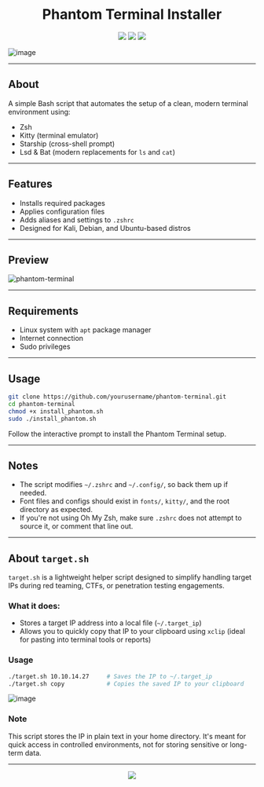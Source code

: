 
<h1 align="center">
 Phantom Terminal Installer
</h1>


<p align="center">
 <img src="https://img.shields.io/static/v1?style=for-the-badge&label=SHELL&message=Script&labelColor=0a0f0a&colorB=77ff00&logo=gnubash&logoColor=77ff00"/> 
 <img src="https://img.shields.io/static/v1?style=for-the-badge&label=HTB&message=OPTIMIZED&labelColor=0a0f0a&colorB=77ff00"/>
 <img src="https://img.shields.io/static/v1?style=for-the-badge&label=TOOL&message=RED%20TEAM&labelColor=0a0f0a&colorB=77ff00&logo=skyliner&logoColor=77ff00"/>
</p>


![image](https://github.com/user-attachments/assets/bd83e8f4-5ba0-4f55-ada3-19d7e972057e)




---

## About

A simple Bash script that automates the setup of a clean, modern terminal environment using:

- Zsh
- Kitty (terminal emulator)
- Starship (cross-shell prompt)
- Lsd & Bat (modern replacements for `ls` and `cat`)

---

## Features

- Installs required packages
- Applies configuration files
- Adds aliases and settings to `.zshrc`
- Designed for Kali, Debian, and Ubuntu-based distros

---

## Preview
![phantom-terminal](https://github.com/user-attachments/assets/09a6542d-f64f-4188-9cd5-f4606c3cafcf)



---

## Requirements

- Linux system with `apt` package manager
- Internet connection
- Sudo privileges

---

## Usage

```bash
git clone https://github.com/yourusername/phantom-terminal.git
cd phantom-terminal
chmod +x install_phantom.sh
sudo ./install_phantom.sh
```

Follow the interactive prompt to install the Phantom Terminal setup.

---

## Notes

- The script modifies `~/.zshrc` and `~/.config/`, so back them up if needed.
- Font files and configs should exist in `fonts/`, `kitty/`, and the root directory as expected.
- If you're not using Oh My Zsh, make sure `.zshrc` does not attempt to source it, or comment that line out.

---

## About `target.sh`

`target.sh` is a lightweight helper script designed to simplify handling target IPs during red teaming, CTFs, or penetration testing engagements.

### What it does:
- Stores a target IP address into a local file (`~/.target_ip`)
- Allows you to quickly copy that IP to your clipboard using `xclip` (ideal for pasting into terminal tools or reports)

### Usage

```bash
./target.sh 10.10.14.27     # Saves the IP to ~/.target_ip
./target.sh copy            # Copies the saved IP to your clipboard
```

![image](https://github.com/user-attachments/assets/abdf5ba3-585d-4076-9c70-ab8f707d3991)


### Note 
This script stores the IP in plain text in your home directory. It's meant for quick access in controlled environments, not for storing sensitive or long-term data.

---

<p align="center">
  <a href="https://github.com/r4vencrane/Network-Recon/blob/main/LICENSE">
    <img src="https://img.shields.io/static/v1?style=for-the-badge&label=LICENSE&message=MIT&labelColor=0a0f0a&colorB=77ff00"/>
  </a>
</p>
